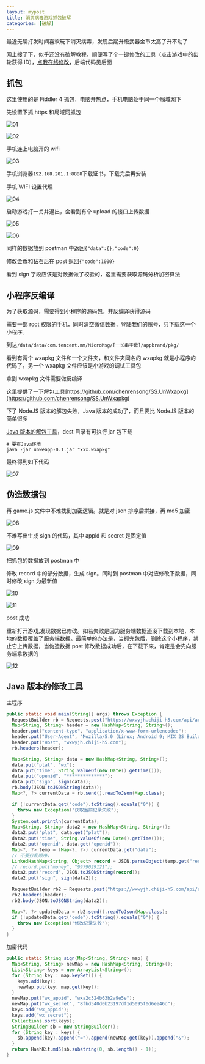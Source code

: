 ```yaml
---
layout: mypost
title: 消灭病毒游戏抓包破解
categories: [破解]
---
```


最近无聊打发时间喜欢玩下消灭病毒，发现后期升级武器金币太高了升不动了

网上搜了下，似乎还没有破解教程。顺便写了个一键修改的工具（点击游戏中的齿轮获得 ID），[点我在线修改](http://java.tmaize.net/wx_tmaize/xmbd/index.html)，后端代码见后面

## 抓包

这里使用的是 Fiddler 4 抓包，电脑开热点，手机电脑处于同一个局域网下

先设置下抓 https 和局域网抓包

![01](01.png)

![02](02.png)

手机连上电脑开的 wifi

![03](03.png)

手机浏览器`192.168.201.1:8888`下载证书，下载完后再安装

手机 WIFI 设置代理

![04](04.jpg)

启动游戏打一关并退出，会看到有个 upload 的接口上传数据

![05](05.png)

![06](06.png)

同样的数据放到 postman 中返回`{"data":{},"code":0}`

修改金币和钻石后在 post 返回`{"code":1000}`

看到 sign 字段应该是对数据做了校验的，这里需要获取源码分析加密算法

## 小程序反编译

为了获取源码，需要得到小程序的源码包，并反编译获得源码

需要一部 root 权限的手机，同时清空微信数据，登陆我们的账号，只下载这一个小程序。

到达`/data/data/com.tencent.mm/MicroMsg/[一长串字母]/appbrand/pkg/`

看到有两个 wxapkg 文件和一个文件夹，和文件夹同名的 wxapkg 就是小程序的代码了，另一个 wxapkg 文件应该是小游戏的调试工具包

拿到 wxapkg 文件需要做反编译

这里提供了一下解包工具[https://github.com/chenrensong/SS.UnWxapkg](https://github.com/chenrensong/SS.UnWxapkg)

下了 NodeJS 版本的解包失败，Java 版本的成功了，而且要比 NodeJS 版本的简单很多

[Java 版本的解包工具](https://github.com/moqi2011/unweapp)，dest 目录有可执行 jar 包下载

```
# 要有Java环境
java -jar unweapp-0.1.jar "xxx.wxapkg"
```

最终得到如下代码

![07](07.png)

## 伪造数据包

再 game.js 文件中不难找到加密逻辑。就是对 json 排序后拼接，再 md5 加密

![08](08.png)

不难写出生成 sign 的代码，其中 appid 和 secret 是固定值

![09](09.png)

把抓包的数据放到 postman 中

修改 record 中的部分数据，生成 sign。同时到 postman 中对应修改下数据，同时修改 sign 为最新值

![10](10.png)

![11](11.png)

post 成功

重新打开游戏,发现数据已修改。如若失败是因为服务端数据还没下载到本地，本地的数据覆盖了服务端数据。最简单的办法是，当抓完包后，删除这个小程序，禁止它上传数据，当伪造数据 post 修改数据成功后，在下载下来，肯定是会先向服务端拿数据的

![12](12.jpg)

## Java 版本的修改工具

主程序

```java
public static void main(String[] args) throws Exception {
  RequestBuilder rb = Requests.post("https://wxwyjh.chiji-h5.com/api/archive/get");
  Map<String, String> header = new HashMap<String, String>();
  header.put("content-type", "application/x-www-form-urlencoded");
  header.put("User-Agent", "Mozilla/5.0 (Linux; Android 9; MIX 2S Build/PKQ1.180729.001; wv) AppleWebKit/537.36 (KHTML, like Gecko) Version/4.0 Chrome/71.0.3578.99 Mobile Safari/537.36 MicroMessenger/7.0.3.1400(0x2700033B) Process/appbrand2 NetType/WIFI Language/zh_CN");
  header.put("Host", "wxwyjh.chiji-h5.com");
  rb.headers(header);

  Map<String, String> data = new HashMap<String, String>();
  data.put("plat", "wx");
  data.put("time", String.valueOf(new Date().getTime()));
  data.put("openid", "**************");
  data.put("sign", sign(data));
  rb.body(JSON.toJSONString(data));
  Map<?, ?> currentData = rb.send().readToJson(Map.class);

  if (!currentData.get("code").toString().equals("0")) {
    throw new Exception("获取当前记录失败");
  }
  System.out.println(currentData);
  Map<String, String> data2 = new HashMap<String, String>();
  data2.put("plat", data.get("plat"));
  data2.put("time", String.valueOf(new Date().getTime()));
  data2.put("openid", data.get("openid"));
  Map<?, ?> temp = (Map<?, ?>) currentData.get("data");
  // 不要打乱顺序，
  LinkedHashMap<String, Object> record = JSON.parseObject(temp.get("record").toString(), LinkedHashMap.class);
  // record.put("money", "9979029121");
  data2.put("record", JSON.toJSONString(record));
  data2.put("sign", sign(data2));

  RequestBuilder rb2 = Requests.post("https://wxwyjh.chiji-h5.com/api/archive/upload");
  rb2.headers(header);
  rb2.body(JSON.toJSONString(data2));

  Map<?, ?> updatedData = rb2.send().readToJson(Map.class);
  if (!updatedData.get("code").toString().equals("0")) {
    throw new Exception("修改记录失败");
  }
}
```

加密代码

```java
public static String sign(Map<String, String> map) {
  Map<String, String> newMap = new HashMap<String, String>();
  List<String> keys = new ArrayList<String>();
  for (String key : map.keySet()) {
    keys.add(key);
    newMap.put(key, map.get(key));
  }
  newMap.put("wx_appid", "wxa2c324b63b2a9e5e");
  newMap.put("wx_secret", "8fbd540d0b23197df1d5095f0d6ee46d");
  keys.add("wx_appid");
  keys.add("wx_secret");
  Collections.sort(keys);
  StringBuilder sb = new StringBuilder();
  for (String key : keys) {
    sb.append(key).append("=").append(newMap.get(key)).append("&");
  }
  return HashKit.md5(sb.substring(0, sb.length() - 1));
}
```
